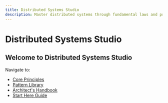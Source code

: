 ```yaml
---
title: Distributed Systems Studio
description: Master distributed systems through fundamental laws and proven patterns
---
```


# Distributed Systems Studio

## Welcome to Distributed Systems Studio

Navigate to:
- [Core Principles](core-principles/)
- [Pattern Library](pattern-library/)
- [Architect's Handbook](architects-handbook/)
- [Start Here Guide](start-here/)
